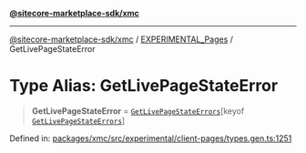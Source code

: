 [**@sitecore-marketplace-sdk/xmc**](../../../../README.md)

***

[@sitecore-marketplace-sdk/xmc](../../../../README.md) / [EXPERIMENTAL\_Pages](../README.md) / GetLivePageStateError

# Type Alias: GetLivePageStateError

> **GetLivePageStateError** = [`GetLivePageStateErrors`](GetLivePageStateErrors.md)\[keyof [`GetLivePageStateErrors`](GetLivePageStateErrors.md)\]

Defined in: [packages/xmc/src/experimental/client-pages/types.gen.ts:1251](https://github.com/Sitecore/marketplace-sdk/blob/main/packages/xmc/src/experimental/client-pages/types.gen.ts#L1251)
